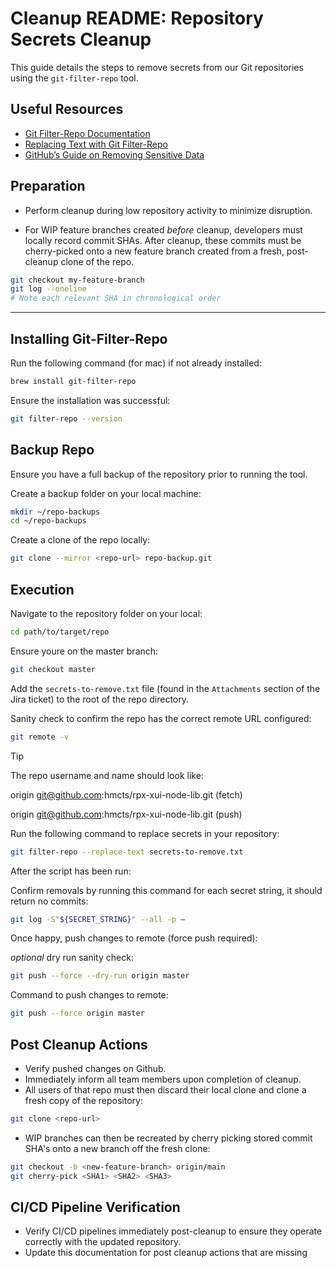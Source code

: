# Cleanup README: Repository Secrets Cleanup

This guide details the steps to remove secrets from our Git repositories using the `git-filter-repo` tool.

## Useful Resources

- [Git Filter-Repo Documentation](https://htmlpreview.github.io/?https://github.com/newren/git-filter-repo/blob/docs/html/git-filter-repo.html)
- [Replacing Text with Git Filter-Repo](https://htmlpreview.github.io/?https://github.com/newren/git-filter-repo/blob/docs/html/git-filter-repo.html#_content_based_filtering)
- [GitHub’s Guide on Removing Sensitive Data](https://docs.github.com/en/authentication/keeping-your-account-and-data-secure/removing-sensitive-data-from-a-repository)

## Preparation

* Perform cleanup during low repository activity to minimize disruption.

* For WIP feature branches created _before_ cleanup, developers must locally record commit SHAs. After cleanup, these commits must be cherry-picked onto a new feature branch created from a fresh, post-cleanup clone of the repo.

```bash
git checkout my-feature-branch
git log --oneline
# Note each relevant SHA in chronological order
```
---

## Installing Git-Filter-Repo

Run the following command (for mac) if not already installed:

```bash
brew install git-filter-repo
```

Ensure the installation was successful:

```bash
git filter-repo --version
```

## Backup Repo

Ensure you have a full backup of the repository prior to running the tool.

Create a backup folder on your local machine:

```bash
mkdir ~/repo-backups
cd ~/repo-backups
```

Create a clone of the repo locally:

```bash
git clone --mirror <repo-url> repo-backup.git
```

## Execution

Navigate to the repository folder on your local:

```bash
cd path/to/target/repo
```

Ensure youre on the master branch:

```bash
git checkout master
```

Add the `secrets-to-remove.txt` file (found in the `Attachments` section of the Jira ticket) to the root of the repo directory.

Sanity check to confirm the repo has the correct remote URL configured:

```bash
git remote -v
```

> [!TIP]
> The repo username and name should look like:
>
> origin git@github.com:hmcts/rpx-xui-node-lib.git (fetch)
>
> origin git@github.com:hmcts/rpx-xui-node-lib.git (push)

Run the following command to replace secrets in your repository:

```bash
git filter-repo --replace-text secrets-to-remove.txt
```

After the script has been run:

Confirm removals by running this command for each secret string, it should return no commits:

```bash
git log -S"${SECRET_STRING}" --all -p —
```

Once happy, push changes to remote (force push required):

*optional* dry run sanity check:

```bash
git push --force --dry-run origin master
```

Command to push changes to remote:

```bash
git push --force origin master
```

## Post Cleanup Actions

* Verify pushed changes on Github.
* Immediately inform all team members upon completion of cleanup.
* All users of that repo must then discard their local clone and clone a fresh copy of the repository:

```bash
git clone <repo-url>
```

* WIP branches can then be recreated by cherry picking stored commit SHA's onto a new branch off the fresh clone:

```bash
git checkout -b <new-feature-branch> origin/main
git cherry-pick <SHA1> <SHA2> <SHA3>
```

## CI/CD Pipeline Verification

* Verify CI/CD pipelines immediately post-cleanup to ensure they operate correctly with the updated repository.
* Update this documentation for post cleanup actions that are missing
